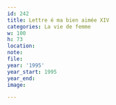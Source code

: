```yaml
---
id: 242
title: Lettre é ma bien aimée XIV
categories: La vie de femme
w: 100
h: 73
location:
note:
file:
year: '1995'
year_start: 1995
year_end:
image:

---
```

